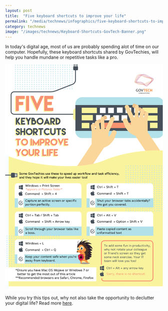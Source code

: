 ```yaml
---
layout: post
title:  "Five keyboard shortcuts to improve your life"
permalink: "/media/technews/infographics/five-keyboard-shortcuts-to-improve-your life"
category: technews
image: "/images/technews/Keyboard-Shortcuts-GovTech-Banner.png"
---
```


In today's digital age, most of us are probably spending alot of time on our computer. Hopefully, these keyboard shortcuts shared by GovTechies, will help you handle mundane or repetitive tasks like a pro.

![Five keyboard shortcuts from GovTech to improve your life in a Smart Nation](/images/technews/Keyboard-Shortcut-GovTech-Tech-Tips.png)


While you try this tips out, why not also take the opportunity to declutter your digital life? Read more [here](https://www.tech.gov.sg/media/technews/digital-decluttering-made-easy).  
